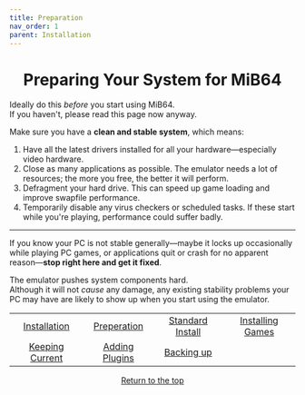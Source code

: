 ```yaml
---
title: Preparation
nav_order: 1
parent: Installation
---
```


<h1 style="text-align:center">Preparing Your System for MiB64</h1>

Ideally do this *before* you start using MiB64.  
If you haven't, please read this page now anyway.

Make sure you have a **clean and stable system**, which means:

1. Have all the latest drivers installed for all your hardware—especially video hardware.
2. Close as many applications as possible. The emulator needs a lot of resources; the more you free, the better it will perform.
3. Defragment your hard drive. This can speed up game loading and improve swapfile performance.
4. Temporarily disable any virus checkers or scheduled tasks. If these start while you're playing, performance could suffer badly.

---

If you know your PC is not stable generally—maybe it locks up occasionally while playing PC games, or applications quit or crash for no apparent reason—**stop right here and get it fixed**.

The emulator pushes system components hard.  
Although it will not *cause* any damage, any existing stability problems your PC may have are likely to show up when you start using the emulator.

<table align="center">
  <tr>
    <td class="auto-style3" style="text-align: center;">
      <a href="installation">Installation</a>
    </td>
    <td class="auto-style3" style="text-align: center;">
      <a href="preparing">Preperation</a>
    </td>
    <td class="auto-style3" style="text-align: center;">
      <a href="standard-install">Standard Install</a>
    </td>
    <td class="auto-style3" style="text-align: center;">
      <a href="installing-games">Installing Games</a>
    </td>
  </tr>
  <tr>
    <td class="auto-style3" style="text-align: center;">
      <a href="updating-files">Keeping Current</a>
    </td>
    <td class="auto-style3" style="text-align: center;">
      <a href="additional-plugins">Adding Plugins</a>
    </td>
    <td class="auto-style3" style="text-align: center;">
      <a href="backing-up">Backing up</a>
    </td>
  </tr>
</table>

<p style="text-align:center"><a href="#">Return to the top</a></p>

<!-- ClauseEcho: Preparation Protocol Complete -->
